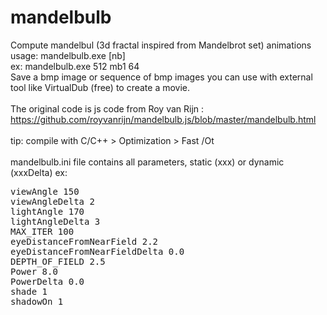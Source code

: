 # mandelbulb
Compute mandelbul (3d fractal inspired from Mandelbrot set) animations<br/>
usage: <span syle='font-family:monospace'>mandelbulb.exe <size> <output> [nb]</span><br/>
ex: mandelbulb.exe 512 mb1 64<br/>
Save a bmp image or sequence of bmp images you can use with external tool like VirtualDub (free) to create a movie.<br/>
<br/>
The original code is js code from Roy van Rijn : https://github.com/royvanrijn/mandelbulb.js/blob/master/mandelbulb.html<br/>
<br/>
tip: compile with C/C++ > Optimization > Fast /Ot<br/>
<br/>
mandelbulb.ini file contains all parameters, static (xxx) or dynamic (xxxDelta) ex:<br/>
<pre>
viewAngle 150
viewAngleDelta 2
lightAngle 170
lightAngleDelta 3
MAX_ITER 100
eyeDistanceFromNearField 2.2
eyeDistanceFromNearFieldDelta 0.0
DEPTH_OF_FIELD 2.5
Power 8.0
PowerDelta 0.0
shade 1
shadowOn 1
</pre>
